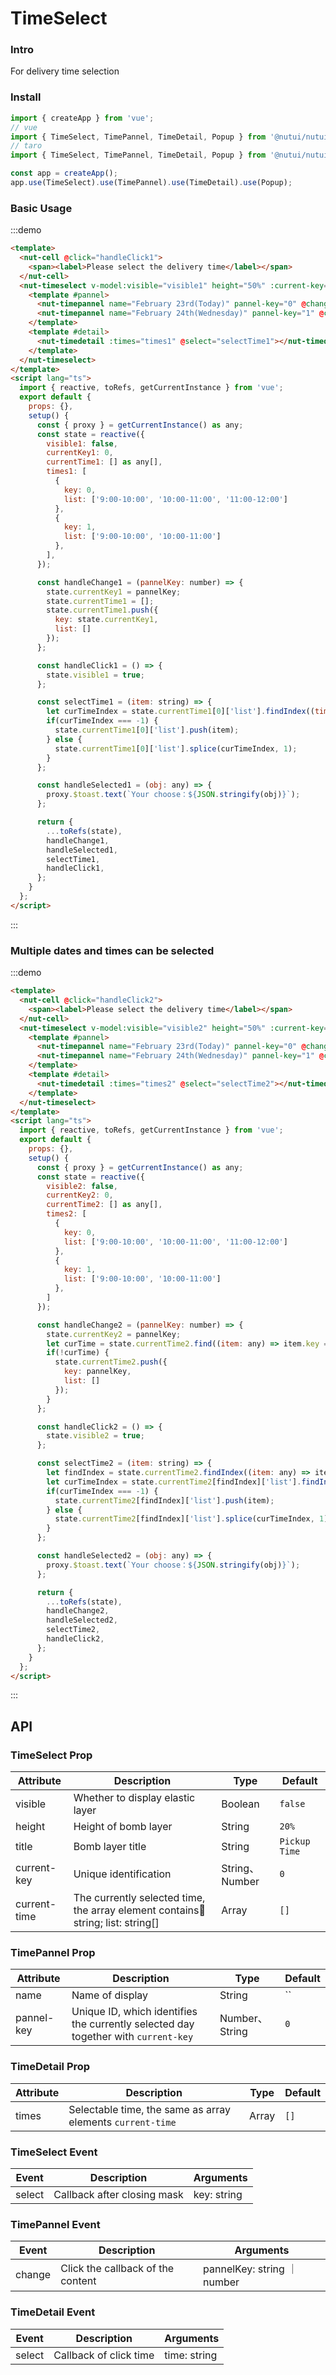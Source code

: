 # TimeSelect

### Intro

For delivery time selection

### Install

``` javascript
import { createApp } from 'vue';
// vue
import { TimeSelect, TimePannel, TimeDetail, Popup } from '@nutui/nutui';
// taro
import { TimeSelect, TimePannel, TimeDetail, Popup } from '@nutui/nutui-taro';

const app = createApp();
app.use(TimeSelect).use(TimePannel).use(TimeDetail).use(Popup);
```

### Basic Usage

:::demo

``` html
<template>
  <nut-cell @click="handleClick1">
    <span><label>Please select the delivery time</label></span>
  </nut-cell>
  <nut-timeselect v-model:visible="visible1" height="50%" :current-key="currentKey1" :current-time="currentTime1" @select="handleSelected1">
    <template #pannel>
      <nut-timepannel name="February 23rd(Today)" pannel-key="0" @change="handleChange1"></nut-timepannel>
      <nut-timepannel name="February 24th(Wednesday)" pannel-key="1" @change="handleChange1"></nut-timepannel>
    </template>
    <template #detail>
      <nut-timedetail :times="times1" @select="selectTime1"></nut-timedetail>
    </template>
  </nut-timeselect>
</template>
<script lang="ts">
  import { reactive, toRefs, getCurrentInstance } from 'vue';
  export default {
    props: {},
    setup() {
      const { proxy } = getCurrentInstance() as any;
      const state = reactive({
        visible1: false,
        currentKey1: 0,
        currentTime1: [] as any[],
        times1: [
          {
            key: 0,
            list: ['9:00-10:00', '10:00-11:00', '11:00-12:00']
          },
          {
            key: 1,
            list: ['9:00-10:00', '10:00-11:00']
          },
        ],
      });

      const handleChange1 = (pannelKey: number) => {
        state.currentKey1 = pannelKey;
        state.currentTime1 = [];
        state.currentTime1.push({
          key: state.currentKey1,
          list: []
        });
      };

      const handleClick1 = () => {
        state.visible1 = true;
      };

      const selectTime1 = (item: string) => {
        let curTimeIndex = state.currentTime1[0]['list'].findIndex((time: string) => time === item);
        if(curTimeIndex === -1) {
          state.currentTime1[0]['list'].push(item);
        } else {
          state.currentTime1[0]['list'].splice(curTimeIndex, 1);
        }
      };

      const handleSelected1 = (obj: any) => {
        proxy.$toast.text(`Your choose：${JSON.stringify(obj)}`);
      };

      return { 
        ...toRefs(state), 
        handleChange1,
        handleSelected1,
        selectTime1,
        handleClick1, 
      };
    }
  };
</script>
```

:::

### Multiple dates and times can be selected

:::demo

``` html
<template>
  <nut-cell @click="handleClick2">
    <span><label>Please select the delivery time</label></span>
  </nut-cell>
  <nut-timeselect v-model:visible="visible2" height="50%" :current-key="currentKey2" :current-time="currentTime2" @select="handleSelected2">
    <template #pannel>
      <nut-timepannel name="February 23rd(Today)" pannel-key="0" @change="handleChange2"></nut-timepannel>
      <nut-timepannel name="February 24th(Wednesday)" pannel-key="1" @change="handleChange2"></nut-timepannel>
    </template>
    <template #detail>
      <nut-timedetail :times="times2" @select="selectTime2"></nut-timedetail>
    </template>
  </nut-timeselect>
</template>
<script lang="ts">
  import { reactive, toRefs, getCurrentInstance } from 'vue';
  export default {
    props: {},
    setup() {
      const { proxy } = getCurrentInstance() as any;
      const state = reactive({
        visible2: false,
        currentKey2: 0,
        currentTime2: [] as any[],
        times2: [
          {
            key: 0,
            list: ['9:00-10:00', '10:00-11:00', '11:00-12:00']
          },
          {
            key: 1,
            list: ['9:00-10:00', '10:00-11:00']
          },
        ]
      });

      const handleChange2 = (pannelKey: number) => {
        state.currentKey2 = pannelKey;
        let curTime = state.currentTime2.find((item: any) => item.key == pannelKey);
        if(!curTime) {
          state.currentTime2.push({
            key: pannelKey,
            list: []
          });
        }
      };

      const handleClick2 = () => {
        state.visible2 = true;
      };

      const selectTime2 = (item: string) => {
        let findIndex = state.currentTime2.findIndex((item: any) => item.key == state.currentKey2);
        let curTimeIndex = state.currentTime2[findIndex]['list'].findIndex((time: string) => time === item);
        if(curTimeIndex === -1) {
          state.currentTime2[findIndex]['list'].push(item);
        } else {
          state.currentTime2[findIndex]['list'].splice(curTimeIndex, 1);
        }
      };

      const handleSelected2 = (obj: any) => {
        proxy.$toast.text(`Your choose：${JSON.stringify(obj)}`);
      };

      return { 
        ...toRefs(state), 
        handleChange2,
        handleSelected2,
        selectTime2,
        handleClick2, 
      };
    }
  };
</script>
```

:::

## API

### TimeSelect Prop

| Attribute                   | Description                                                             | Type    | Default |
|------------------------|----------------------------------------------------------------|---------|------|
| visible                 | Whether to display elastic layer                                                    | Boolean  | `false`
| height                 | Height of bomb layer                                                    | String  | `20%`
| title                 | Bomb layer title                                                    | String  | `Pickup Time`
| current-key                 | Unique identification                                                    | String、Number  | `0`
| current-time                 | The currently selected time, the array element contains:key: string; list: string[]      | Array  | `[]`

### TimePannel Prop

| Attribute                   | Description                                                             | Type    | Default |
|------------------------|----------------------------------------------------------------|---------|------|
| name                 | Name of display                                                    | String  | ``
| pannel-key           | Unique ID, which identifies the currently selected day together with `current-key`                      | Number、String  | `0`

### TimeDetail Prop

| Attribute                   | Description                                                             | Type    | Default |
|------------------------|----------------------------------------------------------------|---------|------|
| times                 | Selectable time, the same as array elements `current-time`                              | Array  | `[]`


### TimeSelect Event

| Event | Description                  | Arguments   |
|-------|----------|-------------|
| select | Callback after closing mask | key: string | number, list: [] |

### TimePannel Event

| Event | Description                  | Arguments   |
|-------|----------|-------------|
| change | Click the callback of the content | pannelKey: string ｜ number |

### TimeDetail Event

| Event | Description                  | Arguments   |
|-------|----------|-------------|
| select | Callback of click time | time: string |


